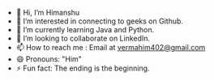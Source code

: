 - 👋 Hi, I’m Himanshu
- 👀 I’m interested in connecting to geeks on Github.
- 🌱 I’m currently learning Java and Python.
- 💞️ I’m looking to collaborate on LinkedIn.
- 📫 How to reach me : Email at vermahim402@gmail.com
- 😄 Pronouns: "Him"
- ⚡ Fun fact: The ending is the beginning.

<!---
whyhimanshu/whyhimanshu is a ✨ special ✨ repository because its `README.md` (this file) appears on your GitHub profile.
You can click the Preview link to take a look at your changes.
--->
